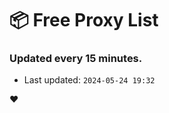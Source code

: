 # :package: Free Proxy List
### Updated every 15 minutes.

- Last updated: `2024-05-24 19:32`

:heart:
